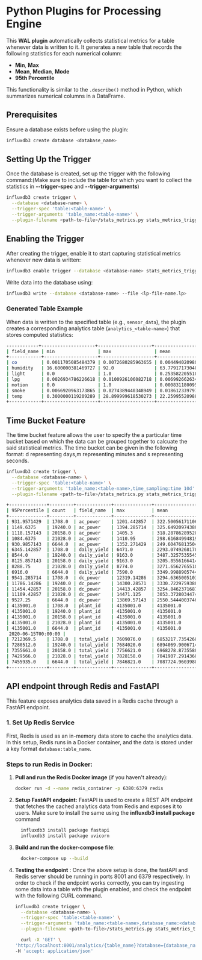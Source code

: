# **Python Plugins for Processing Engine**

This **WAL plugin** automatically collects statistical metrics for a table whenever data is written to it. It generates a new table that records the following statistics for each numerical column:

-	**Min**, **Max**  
-	**Mean**, **Median**, **Mode**  
-	**95th Percentile**  

This functionality is similar to the `.describe()` method in Python, which summarizes numerical columns in a DataFrame.

## **Prerequisites**

Ensure a database exists before using the plugin:

```bash
influxdb3 create database <database_name>
```

## **Setting Up the Trigger**

Once the database is created, set up the trigger with the following command:(Make sure to include the table for which you want to collect the statistics in **--trigger-spec** and **--trigger-arguments**)

```bash
influxdb3 create trigger \
  --database <database-name> \
  --trigger-spec 'table:<table-name>' \
  --trigger-arguments 'table_name:<table-name>' \
  --plugin-filename <path-to-file>/stats_metrics.py stats_metrics_trigger
```

## **Enabling the Trigger**

After creating the trigger, enable it to start capturing statistical metrics whenever new data is written:

```bash
influxdb3 enable trigger --database <database-name> stats_metrics_trigger
```

Write data into the database using:

```bash
influxdb3 write --database <database-name> --file <lp-file-name.lp>
```

### **Generated Table Example**

When data is written to the specified table (e.g., `sensor_data`), the plugin creates a corresponding analytics table (`analytics_<table-name>`) that stores computed statistics:

```bash
------------+--------------------+--------------------+-----------------------+--------------------+--------------------+---------------------+
| field_name | min                | max                | mean                  | median             | mode               | 95th_percentile    |
+------------+--------------------+--------------------+-----------------------+--------------------+--------------------+--------------------+
| co         | 0.0011705085484379 | 0.0072680285963655 | 0.004494020980943046  | 0.0043415449971564 | 0.0014023067180012 | 0.0067827228544403 |
| humidity   | 16.600000381469727 | 92.0               | 63.77917173040387     | 60.70000076293945  | 77.19999694824219  | 79.30000305175781  |
| light      | 0.0                | 1.0                | 0.25358220551831306   | 0.0                | 0.0                | 1.0                |
| lpg        | 0.0026934786226618 | 0.0100926106082718 | 0.0069926626347598594 | 0.006952254607111  | 0.003069572712416  | 0.0096004658551668 |
| motion     | 0.0                | 1.0                | 0.000831180095043637  | 0.0                | 0.0                | 0.0                |
| smoke      | 0.0066920963173865 | 0.0274389440348949 | 0.018612339797727463  | 0.0184269059272954 | 0.0076947918250824 | 0.0260121274822193 |
| temp       | 0.3000000119209289 | 28.899999618530273 | 22.259955209882623    | 22.2               | 22.2               | 27.600000381469727 |
+------------+--------------------+--------------------+-----------------------+--------------------+--------------------+--------------------+
```

## **Time Bucket Feature**

The time bucket feature allows the user to specify the a particular time bucket based on which the data can be grouped together to calcuate the said statistical metrics. The time bucket can be given in the following format: d representing days,m representing minutes and s representing seconds.

```bash
influxdb3 create trigger \
  --database <database-name> \
  --trigger-spec 'table:<table-name>' \
  --trigger-arguments 'table_name:<table-name>,time_sampling:time 10d' \
  --plugin-filename <path-to-file>/stats_metrics.py stats_metrics_trigger
```

```bash
+--------------+---------+-------------+--------------+-----------------------+--------------------+--------------+-----------+-------------------------------+---------------------+
| 95Percentile | count   | field_name  | max          | mean                  | median             | min          | mode      | time                          | time_bucket         |
+--------------+---------+-------------+--------------+-----------------------+--------------------+--------------+-----------+-------------------------------+---------------------+
| 931.9571429  | 1708.0  | ac_power    | 1201.442857  | 322.50056171106166    | 200.9875           | 0.0          | 0.0       | 2025-02-27T14:44:40.758843047 | 2020-05-06T00:00:00 |
| 1149.6375    | 19240.0 | ac_power    | 1394.285714  | 325.6492097438818     | 43.357142859999996 | 0.0          | 0.0       | 2025-02-27T14:44:40.758843047 | 2020-05-16T00:00:00 |
| 1118.157143  | 20158.0 | ac_power    | 1405.3       | 318.287862895283      | 60.3125            | 0.0          | 0.0       | 2025-02-27T14:44:40.758843047 | 2020-05-26T00:00:00 |
| 1084.6375    | 21028.0 | ac_power    | 1410.95      | 298.6168499481945     | 29.986607145       | 0.0          | 0.0       | 2025-02-27T14:44:40.758843047 | 2020-06-05T00:00:00 |
| 930.9857143  | 6644.0  | ac_power    | 1352.271429  | 249.6047681350431     | 0.0                | 0.0          | 0.0       | 2025-02-27T14:44:40.758843047 | 2020-06-15T00:00:00 |
| 6345.142857  | 1708.0  | daily_yield | 6471.0       | 2293.074926817813     | 1159.625           | 0.0          | 0.0       | 2025-02-27T14:44:40.758843047 | 2020-05-06T00:00:00 |
| 8544.0       | 19240.0 | daily_yield | 9163.0       | 3487.325753554537     | 2922.2589285       | 0.0          | 0.0       | 2025-02-27T14:44:40.758843047 | 2020-05-16T00:00:00 |
| 8125.857143  | 20158.0 | daily_yield | 9163.0       | 3205.855616641442     | 2319.0535715       | 0.0          | 0.0       | 2025-02-27T14:44:40.758843047 | 2020-05-26T00:00:00 |
| 8288.75      | 21028.0 | daily_yield | 8774.0       | 3271.6562765510353    | 2560.5             | 0.0          | 0.0       | 2025-02-27T14:44:40.758843047 | 2020-06-05T00:00:00 |
| 6916.0       | 6644.0  | daily_yield | 7590.0       | 3349.9988905744954    | 3828.5089285       | 0.0          | 0.0       | 2025-02-27T14:44:40.758843047 | 2020-06-15T00:00:00 |
| 9541.285714  | 1708.0  | dc_power    | 12319.14286  | 3294.636500510388     | 2050.205357        | 0.0          | 0.0       | 2025-02-27T14:44:40.758843047 | 2020-05-06T00:00:00 |
| 11786.14286  | 19240.0 | dc_power    | 14300.28571  | 3330.722975938894     | 448.2857143        | 0.0          | 0.0       | 2025-02-27T14:44:40.758843047 | 2020-05-16T00:00:00 |
| 11454.42857  | 20158.0 | dc_power    | 14413.42857  | 3254.8462371687065    | 622.91964285       | 0.0          | 0.0       | 2025-02-27T14:44:40.758843047 | 2020-05-26T00:00:00 |
| 11109.42857  | 21028.0 | dc_power    | 14471.125    | 3053.3728034474943    | 310.5357143        | 0.0          | 0.0       | 2025-02-27T14:44:40.758843047 | 2020-06-05T00:00:00 |
| 9527.25      | 6644.0  | dc_power    | 13869.57143  | 2550.5444003746293    | 0.0                | 0.0          | 0.0       | 2025-02-27T14:44:40.758843047 | 2020-06-15T00:00:00 |
| 4135001.0    | 1708.0  | plant_id    | 4135001.0    | 4135001.0             | 4135001.0          | 4135001.0    | 4135001.0 | 2025-02-27T14:44:40.758843047 | 2020-05-06T00:00:00 |
| 4135001.0    | 19240.0 | plant_id    | 4135001.0    | 4135001.0             | 4135001.0          | 4135001.0    | 4135001.0 | 2025-02-27T14:44:40.758843047 | 2020-05-16T00:00:00 |
| 4135001.0    | 20158.0 | plant_id    | 4135001.0    | 4135001.0             | 4135001.0          | 4135001.0    | 4135001.0 | 2025-02-27T14:44:40.758843047 | 2020-05-26T00:00:00 |
| 4135001.0    | 21028.0 | plant_id    | 4135001.0    | 4135001.0             | 4135001.0          | 4135001.0    | 4135001.0 | 2025-02-27T14:44:40.758843047 | 2020-06-05T00:00:00 |
| 4135001.0    | 6644.0  | plant_id    | 4135001.0    | 4135001.0             | 4135001.0          | 4135001.0    | 4135001.0 | 2025-02-27T14:44:40.758843047 | 2020-06-15T00:00:00 |
 2020-06-15T00:00:00 |
| 7212369.5    | 1708.0  | total_yield | 7609076.0    | 6853217.735426814     | 7023181.5715       | 6183645.0    | 7206408.0 | 2025-02-27T14:44:40.758843047 | 2020-05-06T00:00:00 |
| 7280512.0    | 19240.0 | total_yield | 7684020.0    | 6894069.900671478     | 7064201.0          | 6190002.0    | 6555136.0 | 2025-02-27T14:44:40.758843047 | 2020-05-16T00:00:00 |
| 7355661.0    | 20158.0 | total_yield | 7756621.0    | 6968278.873558895     | 7140899.0          | 6264579.0    | 0.0       | 2025-02-27T14:44:40.758843047 | 2020-05-26T00:00:00 |
| 7429566.0    | 21028.0 | total_yield | 7828158.0    | 7041907.29143604      | 7213001.0          | 6337019.0    | 0.0       | 2025-02-27T14:44:40.758843047 | 2020-06-05T00:00:00 |
| 7455935.0    | 6644.0  | total_yield | 7846821.0    | 7087724.960398853     | 7256784.4465       | 6407683.0    | 7281035.0 | 2025-02-27T14:44:40.758843047 | 2020-06-15T00:00:00 |
+--------------+---------+-------------+--------------+-----------------------+--------------------+--------------+-----------+-------------------------------+---------------------+
```

## API endpoint through Redis and FastAPI

This feature exposes analytics data saved in a Redis cache through a FastAPI endpoint.

### **1. Set Up Redis Service**

First, Redis is used as an in-memory data store to cache the analytics data. In this setup, Redis runs in a Docker container, and the data is stored under a key format `database:table_name`.

### Steps to run Redis in Docker:

1.	**Pull and run the Redis Docker image** (if you haven't already):

	```bash
	docker run -d --name redis_container -p 6380:6379 redis
	```

2.	**Setup FastAPI endpoint:** FastAPI is used to create a REST API endpoint that fetches the cached analytics data from Redis and exposes it to users. Make sure to install the same using the **influxdb3 install package** command

	```bash
	  influxdb3 install package fastapi
	  influxdb3 install package uvicorn
	```

3.	**Build and run the docker-compose file**:

	```bash
	  docker-compose up --build
	```

4.	**Testing the endpoint** : Once the above setup is done, the fastAPI and Redis server should be running in ports 8001 and 6379 respectively. In order to check if the endpoint works correctly, you can try ingesting some data into a table with the plugin enabled, and check the endpoint with the following CURL command.

	```bash
	influxdb3 create trigger \
	  --database <database-name> \
	  --trigger-spec 'table:<table-name>' \
	  --trigger-arguments 'table_name:<table-name>,database_name:<database_name>' \
	  --plugin-filename <path-to-file>/stats_metrics.py stats_metrics_trigger
	```

	```bash
	  curl -X 'GET' \
	'http://localhost:8001/analytics/{table_name}?database={database_name}' \
	-H 'accept: application/json'
	```
